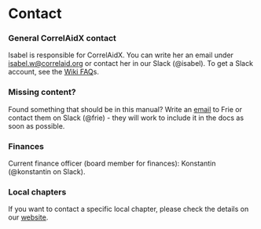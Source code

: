 # Contact

### General CorrelAidX contact

Isabel is responsible for CorrelAidX. You can write her an email under isabel.w@correlaid.org or contact her in our Slack \(@isabel\). To get a Slack account, see the [Wiki FAQ](https://docs.correlaid.org/wiki/faq)s. 

### Missing content?

Found something that should be in this manual? Write an [email](mailto:frie.p@correlaid.org) to Frie or contact them on Slack \(@frie\) - they will work to include it in the docs as soon as possible.

### Finances

Current finance officer \(board member for finances\): Konstantin \(@konstantin on Slack\).

### Local chapters

If you want to contact a specific local chapter, please check the details on our [website](https://correlaid.org).

